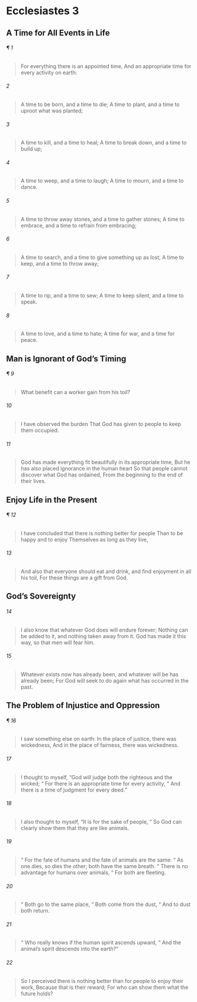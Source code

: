 # Ecclesiastes 3
## A Time for All Events in Life
###### ¶ 1
> For everything there is an appointed time,
> And an appropriate time for every activity on earth:
###### 2
> A time to be born, and a time to die;
> A time to plant, and a time to uproot what was planted;
###### 3
> A time to kill, and a time to heal;
> A time to break down, and a time to build up;
###### 4
> A time to weep, and a time to laugh;
> A time to mourn, and a time to dance.
###### 5
> A time to throw away stones, and a time to gather stones;
> A time to embrace, and a time to refrain from embracing;
###### 6
> A time to search, and a time to give something up as lost;
> A time to keep, and a time to throw away;
###### 7
> A time to rip, and a time to sew;
> A time to keep silent, and a time to speak.
###### 8
> A time to love, and a time to hate;
> A time for war, and a time for peace.
## Man is Ignorant of God’s Timing
###### ¶ 9
> What benefit can a worker gain from his toil?
###### 10
> I have observed the burden
> That God has given to people to keep them occupied.
###### 11
> God has made everything fit beautifully in its appropriate time,
> But he has also placed ignorance in the human heart
> So that people cannot discover what God has ordained,
> From the beginning to the end of their lives.
## Enjoy Life in the Present
###### ¶ 12
> I have concluded that there is nothing better for people
> Than to be happy and to enjoy
> Themselves as long as they live,
###### 13
> And also that everyone should eat and drink, and find enjoyment in all his toil,
> For these things are a gift from God.
## God’s Sovereignty
###### 14
> I also know that whatever God does will endure forever;
> Nothing can be added to it, and nothing taken away from it.
> God has made it this way, so that men will fear him.
###### 15
> Whatever exists now has already been, and whatever will be has already been;
> For God will seek to do again what has occurred in the past.
## The Problem of Injustice and Oppression
###### ¶ 16
> I saw something else on earth:
> In the place of justice, there was wickedness,
> And in the place of fairness, there was wickedness.
###### 17
> I thought to myself, “God will judge both the righteous and the wicked;
>  “ For there is an appropriate time for every activity,
>  “ And there is a time of judgment for every deed.”
###### 18
> I also thought to myself, “It is for the sake of people,
>  “ So God can clearly show them that they are like animals.
###### 19
>  “ For the fate of humans and the fate of animals are the same:
>  “ As one dies, so dies the other; both have the same breath.
>  “ There is no advantage for humans over animals,
>  “ For both are fleeting.
###### 20
>  “ Both go to the same place,
>  “ Both come from the dust,
>  “ And to dust both return.
###### 21
>  “ Who really knows if the human spirit ascends upward,
>  “ And the animal’s spirit descends into the earth?”
###### 22
> So I perceived there is nothing better than for people to enjoy their work,
> Because that is their reward;
> For who can show them what the future holds?
